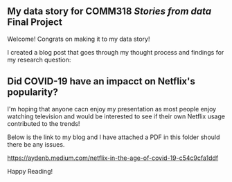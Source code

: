 ## My data story for COMM318 _Stories from data_ Final Project

Welcome! Congrats on making it to my data story! 

I created a blog post that goes through my thought process and findings for my research question: 

## Did COVID-19 have an impacct on Netflix's popularity?

I'm hoping that anyone cacn enjoy my presentation as most people enjoy watching television and would be interested to see if their own Netflix usage contributed to the trends!

Below is the link to my blog and I have attached a PDF in this folder should there be any issues. 

https://aydenb.medium.com/netflix-in-the-age-of-covid-19-c54c9cfa1ddf

Happy Reading!









